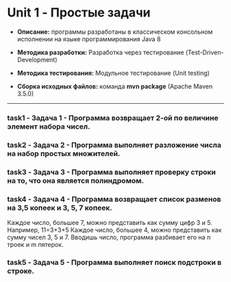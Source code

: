 # Unit 1 - Простые задачи

* **Описание:** программы разработаны в классическом консольном исполнении на языке программирования Java 8

* **Методика разработки:** Разработка через тестирование (Test-Driven-Development)

* **Методика тестирования:** Модульное тестирование (Unit testing)
* **Сборка исходных файлов:** команда **mvn package** (Apache Maven 3.5.0)

___

### task1 - Задача 1 - Программа возвращает 2-ой по величине элемент набора чисел.

### task2 - Задача 2 - Программа выполняет разложение числа на набор простых множителей.

### task3 - Задача 3 - Программа выполняет проверку строки на то, что она является полиндромом.

### task4 - Задача 4 - Программа возвращает список разменов на 3,5 копеек и 3, 5, 7 копеек.

Каждое число, большее 7, можно представить как сумму цифр 3 и 5. Например, 11=3+3+5
Каждое число, большее 4, можно представить как сумму чисел 3, 5 и 7.
Вводишь число, программа разбивает его на n троек и m пятерок.

### task5 - Задача 5 - Программа выполняет поиск подстроки в строке.

